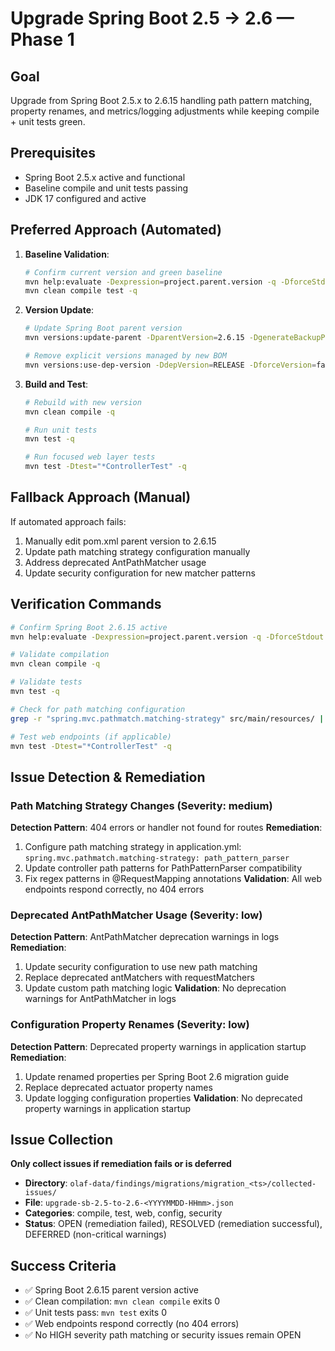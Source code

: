 # Upgrade Spring Boot 2.5 → 2.6 — Phase 1

## Goal
Upgrade from Spring Boot 2.5.x to 2.6.15 handling path pattern matching, property renames, and metrics/logging adjustments while keeping compile + unit tests green.

## Prerequisites
- Spring Boot 2.5.x active and functional
- Baseline compile and unit tests passing
- JDK 17 configured and active

## Preferred Approach (Automated)
1. **Baseline Validation**:
   ```bash
   # Confirm current version and green baseline
   mvn help:evaluate -Dexpression=project.parent.version -q -DforceStdout
   mvn clean compile test -q
   ```

2. **Version Update**:
   ```bash
   # Update Spring Boot parent version
   mvn versions:update-parent -DparentVersion=2.6.15 -DgenerateBackupPoms=false
   
   # Remove explicit versions managed by new BOM
   mvn versions:use-dep-version -DdepVersion=RELEASE -DforceVersion=false
   ```

3. **Build and Test**:
   ```bash
   # Rebuild with new version
   mvn clean compile -q
   
   # Run unit tests
   mvn test -q
   
   # Run focused web layer tests
   mvn test -Dtest="*ControllerTest" -q
   ```

## Fallback Approach (Manual)
If automated approach fails:
1. Manually edit pom.xml parent version to 2.6.15
2. Update path matching strategy configuration manually
3. Address deprecated AntPathMatcher usage
4. Update security configuration for new matcher patterns

## Verification Commands
```bash
# Confirm Spring Boot 2.6.15 active
mvn help:evaluate -Dexpression=project.parent.version -q -DforceStdout | grep "2.6.15"

# Validate compilation
mvn clean compile -q

# Validate tests
mvn test -q

# Check for path matching configuration
grep -r "spring.mvc.pathmatch.matching-strategy" src/main/resources/ || echo "Using default path matching"

# Test web endpoints (if applicable)
mvn test -Dtest="*ControllerTest" -q
```

## Issue Detection & Remediation

### Path Matching Strategy Changes (Severity: medium)
**Detection Pattern**: 404 errors or handler not found for routes
**Remediation**:
1. Configure path matching strategy in application.yml: `spring.mvc.pathmatch.matching-strategy: path_pattern_parser`
2. Update controller path patterns for PathPatternParser compatibility
3. Fix regex patterns in @RequestMapping annotations
**Validation**: All web endpoints respond correctly, no 404 errors

### Deprecated AntPathMatcher Usage (Severity: low)
**Detection Pattern**: AntPathMatcher deprecation warnings in logs
**Remediation**:
1. Update security configuration to use new path matching
2. Replace deprecated antMatchers with requestMatchers
3. Update custom path matching logic
**Validation**: No deprecation warnings for AntPathMatcher in logs

### Configuration Property Renames (Severity: low)
**Detection Pattern**: Deprecated property warnings in application startup
**Remediation**:
1. Update renamed properties per Spring Boot 2.6 migration guide
2. Replace deprecated actuator property names
3. Update logging configuration properties
**Validation**: No deprecated property warnings in application startup

## Issue Collection
**Only collect issues if remediation fails or is deferred**
- **Directory**: `olaf-data/findings/migrations/migration_<ts>/collected-issues/`
- **File**: `upgrade-sb-2.5-to-2.6-<YYYYMMDD-HHmm>.json`
- **Categories**: compile, test, web, config, security
- **Status**: OPEN (remediation failed), RESOLVED (remediation successful), DEFERRED (non-critical warnings)

## Success Criteria
- ✅ Spring Boot 2.6.15 parent version active
- ✅ Clean compilation: `mvn clean compile` exits 0
- ✅ Unit tests pass: `mvn test` exits 0
- ✅ Web endpoints respond correctly (no 404 errors)
- ✅ No HIGH severity path matching or security issues remain OPEN

